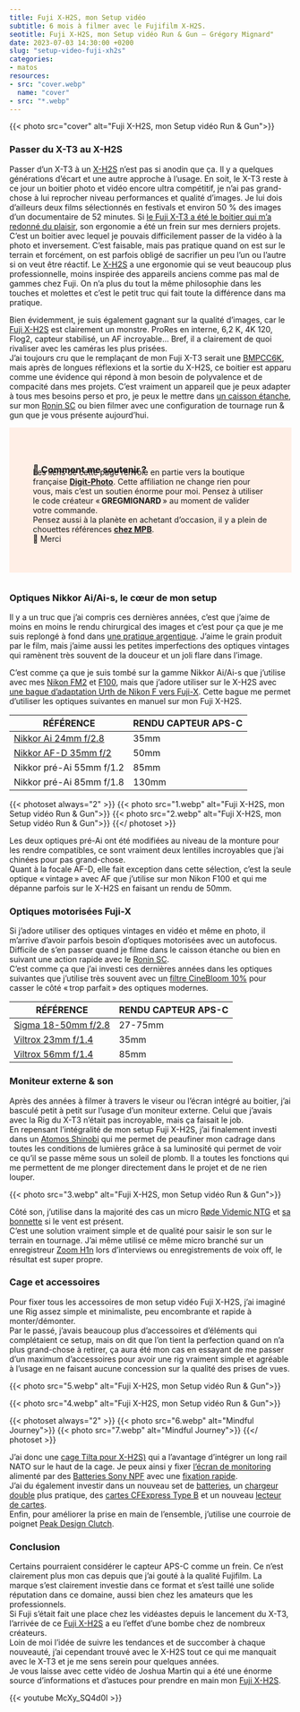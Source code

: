 ```yaml
---
title: Fuji X-H2S, mon Setup vidéo
subtitle: 6 mois à filmer avec le Fujifilm X-H2S.
seotitle: Fuji X-H2S, mon Setup vidéo Run & Gun — Grégory Mignard"
date: 2023-07-03 14:30:00 +0200
slug: "setup-video-fuji-xh2s"
categories:
- matos
resources:
- src: "cover.webp"
  name: "cover"
- src: "*.webp"
---
```


{{< photo src="cover" alt="Fuji X-H2S, mon Setup vidéo Run & Gun">}}

### Passer du X-T3 au X-H2S

Passer d’un X-T3 à un [X-H2S](https://dp.gt/a/uj7xo7k6e) n’est pas si anodin que ça. Il y a quelques générations d’écart et une autre approche à l’usage. En soit, le X-T3 reste à ce jour un boitier photo et vidéo encore ultra compétitif, je n’ai pas grand-chose à lui reprocher niveau performances et qualité d’images. Je lui dois d’ailleurs deux films sélectionnés en festivals et environ 50 % des images d’un documentaire de 52 minutes. Si [le Fuji X-T3 a été le boitier qui m’a redonné du plaisir](https://gregorymignard.com/switch-fuji/), son ergonomie a été un frein sur mes derniers projets.  
C’est un boitier avec lequel je pouvais difficilement passer de la vidéo à la photo et inversement. C’est faisable, mais pas pratique quand on est sur le terrain et forcément, on est parfois obligé de sacrifier un peu l’un ou l’autre si on veut être réactif. Le [X-H2S](https://dp.gt/a/uj7xo7k6e) a une ergonomie qui se veut beaucoup plus professionnelle, moins inspirée des appareils anciens comme pas mal de gammes chez Fuji. On n’a plus du tout la même philosophie dans les touches et molettes et c’est le petit truc qui fait toute la différence dans ma pratique.

Bien évidemment, je suis également gagnant sur la qualité d’images, car le [Fuji X-H2S](https://dp.gt/a/uj7xo7k6e) est clairement un monstre. ProRes en interne, 6,2 K, 4K 120, Flog2, capteur stabilisé, un AF incroyable… Bref, il a clairement de quoi rivaliser avec les caméras les plus prisées.  
J’ai toujours cru que le remplaçant de mon Fuji X-T3 serait une [BMPCC6K](https://dp.gt/a/e5su0kxul), mais après de longues réflexions et la sortie du X-H2S, ce boitier est apparu comme une évidence qui répond à mon besoin de polyvalence et de compacité dans mes projets. C’est vraiment un appareil que je peux adapter à tous mes besoins perso et pro, je peux le mettre dans [un caisson étanche](https://fr.eu.aquatech.net/collections/boîtiers-d%27eau-fujifilm/inspirants/edge-boîtier-d%27eau-pro-pour-fujifilm-x-h2s), sur mon [Ronin SC](https://amzn.to/3NUTHvR) ou bien filmer avec une configuration de tournage run & gun que je vous présente aujourd’hui.

<div style="max-width: 57rem!important;margin: auto;margin-bottom: 35px;background-color: #ffefe6;padding:42px; text-align:left;">

<h3 style="margin-bottom: -45px;">💸 Comment me soutenir ?</h3>
      </br>
      <p style="margin-bottom: 10px;">
     Les liens de cette page renvoie en partie vers la boutique française <a href="https://dp.gt/a/hwciruzn7" target="_blank"><B>Digit-Photo</B></a>. Cette affiliation ne change rien pour vous, mais c’est un soutien énorme pour moi. Pensez à utiliser le code créateur « <B>GREGMIGNARD</B> » au moment de valider votre commande.</br>
     Pensez aussi à la planète en achetant d’occasion, il y a plein de chouettes références <a href="https://prf.hn/l/p3qB2P5" target="_blank"><B>chez MPB</B></a>.</br> 🙏 Merci</p>
</div>

### Optiques Nikkor Ai/Ai-s, le cœur de mon setup

Il y a un truc que j’ai compris ces dernières années, c’est que j’aime de moins en moins le rendu chirurgical des images et c’est pour ça que je me suis replongé à fond dans [une pratique argentique](https://gregorymignard.com/analog/). J’aime le grain produit par le film, mais j’aime aussi les petites imperfections des optiques vintages qui ramènent très souvent de la douceur et un joli flare dans l’image.  

C’est comme ça que je suis tombé sur la gamme Nikkor Ai/Ai-s que j’utilise avec mes [Nikon FM2](https://gregorymignard.com/nikon-fm2/) et [F100](https://gregorymignard.com/le-maroc-avec-un-nikon-f100/), mais que j’adore utiliser sur le X-H2S avec [une bague d’adaptation Urth de Nikon F vers Fuji-X](https://amzn.to/44rc5Tp). Cette bague me permet d’utiliser les optiques suivantes en manuel sur mon Fuji X-H2S.

| **RÉFÉRENCE**               | **RENDU CAPTEUR APS-C**  |
|-----------------------------|--------------------------|
| [Nikkor Ai 24mm f/2.8](https://prf.hn/l/RlyeLMp) | 35mm |
| [Nikkor AF-D 35mm f/2](https://prf.hn/l/Oqn0enN) | 50mm |
| Nikkor pré-Ai 55mm f/1.2    | 85mm                     |
| Nikkor pré-Ai 85mm f/1.8    | 130mm                    |

{{< photoset always="2" >}}
{{< photo src="1.webp" alt="Fuji X-H2S, mon Setup vidéo Run & Gun">}}
{{< photo src="2.webp" alt="Fuji X-H2S, mon Setup vidéo Run & Gun">}}
{{</ photoset >}}

Les deux optiques pré-Ai ont été modifiées au niveau de la monture pour les rendre compatibles, ce sont vraiment deux lentilles incroyables que j’ai chinées pour pas grand-chose.  
Quant à la focale AF-D, elle fait exception dans cette sélection, c’est la seule optique « vintage » avec AF que j’utilise sur mon Nikon F100 et qui me dépanne parfois sur le X-H2S en faisant un rendu de 50mm.

### Optiques motorisées Fuji-X

Si j’adore utiliser des optiques vintages en vidéo et même en photo, il m’arrive d’avoir parfois besoin d’optiques motorisées avec un autofocus. Difficile de s’en passer quand je filme dans le caisson étanche ou bien en suivant une action rapide avec le [Ronin SC](https://amzn.to/3NUTHvR).  
C’est comme ça que j’ai investi ces dernières années dans les optiques suivantes que j’utilise très souvent avec un [filtre CineBloom 10%](https://www.shopmoment.com/photo-and-video/filters/diffusion-filters) pour casser le côté « trop parfait » des optiques modernes. 

| **RÉFÉRENCE** | **RENDU CAPTEUR APS-C** |
|---------------|-------------------------|
| [Sigma 18-50mm f/2.8](https://dp.gt/a/mmfzseo04) | 27-75mm |
| [Viltrox 23mm f/1.4](https://dp.gt/a/ltkoiotjf) | 35mm |
| [Viltrox 56mm f/1.4](https://dp.gt/a/ceshwbro)  | 85mm |

### Moniteur externe & son

Après des années à filmer à travers le viseur ou l’écran intégré au boitier, j’ai basculé petit à petit sur l’usage d’un moniteur externe. Celui que j’avais avec la Rig du X-T3 n’était pas incroyable, mais ça faisait le job.  
En repensant l’intégralité de mon setup Fuji X-H2S, j’ai finalement investi dans un [Atomos Shinobi](https://dp.gt/a/7n0j568xm) qui me permet de peaufiner mon cadrage dans toutes les conditions de lumières grâce à sa luminosité qui permet de voir ce qu’il se passe même sous un soleil de plomb. Il a toutes les fonctions qui me permettent de me plonger directement dans le projet et de ne rien louper.  

{{< photo src="3.webp" alt="Fuji X-H2S, mon Setup vidéo Run & Gun">}}

Côté son, j’utilise dans la majorité des cas un micro [Røde Videmic NTG](https://dp.gt/a/mbx00sdao) et [sa bonnette](https://dp.gt/a/r46f8afia) si le vent est présent.  
C’est une solution vraiment simple et de qualité pour saisir le son sur le terrain en tournage. J’ai même utilisé ce même micro branché sur un enregistreur [Zoom H1n](https://dp.gt/a/vdy8n4gem) lors d’interviews ou enregistrements de voix off, le résultat est super propre.

### Cage et accessoires

Pour fixer tous les accessoires de mon setup vidéo Fuji X-H2S, j’ai imaginé une Rig assez simple et minimaliste, peu encombrante et rapide à monter/démonter.  
Par le passé, j’avais beaucoup plus d’accessoires et d’éléments qui complétaient ce setup, mais on dit que l’on tient la perfection quand on n’a plus grand-chose à retirer, ça aura été mon cas en essayant de me passer d’un maximum d’accessoires pour avoir une rig vraiment simple et agréable à l’usage en ne faisant aucune concession sur la qualité des prises de vues.

{{< photo src="5.webp" alt="Fuji X-H2S, mon Setup vidéo Run & Gun">}}

{{< photo src="4.webp" alt="Fuji X-H2S, mon Setup vidéo Run & Gun">}}

{{< photoset always="2" >}}
{{< photo src="6.webp" alt="Mindful Journey">}}
{{< photo src="7.webp" alt="Mindful Journey">}}
{{</ photoset >}}

J’ai donc une [cage Tilta pour X-H2S)](https://dp.gt/a/phnyrcpqq) qui a l’avantage d’intégrer un long rail NATO sur le haut de la cage. Je peux ainsi y fixer [l’écran de monitoring](https://dp.gt/a/7n0j568xm) alimenté par des [Batteries Sony NPF](https://www.digit-photo.com/PATONA-Batterie-Sony-NP-F970-rPATONA1207.html?dpa_id=23) avec une [fixation rapide](https://amzn.to/3SogqU9).  
J’ai du également investir dans un nouveau set de [batteries](https://dp.gt/a/hmnzg0v8s), un [chargeur double](https://dp.gt/a/n2yvu85f9) plus pratique, des [cartes CFExpress Type B](https://dp.gt/a/vlfoh7ba) et un nouveau [lecteur de cartes](https://www.digit-photo.com/Lecteurs-de-cartes-memoire-aFA0052/Lecteur%2520de%2520carte%2520cfexpress/?dpa_id=23).  
Enfin, pour améliorer la prise en main de l’ensemble, j’utilise une courroie de poignet [Peak Design Clutch](https://dp.gt/a/dy0zci12s).  

### Conclusion

Certains pourraient considérer le capteur APS-C comme un frein. Ce n’est clairement plus mon cas depuis que j’ai gouté à la qualité Fujifilm. La marque s’est clairement investie dans ce format et s’est taillé une solide réputation dans ce domaine, aussi bien chez les amateurs que les professionnels.  
Si Fuji s’était fait une place chez les vidéastes depuis le lancement du X-T3, l’arrivée de ce [Fuji X-H2S](https://dp.gt/a/uj7xo7k6e) a eu l’effet d’une bombe chez de nombreux créateurs.  
Loin de moi l’idée de suivre les tendances et de succomber à chaque nouveauté, j’ai cependant trouvé avec le X-H2S tout ce qui me manquait avec le X-T3 et je me sens serein pour quelques années.  
Je vous laisse avec cette vidéo de Joshua Martin qui a été une énorme source d’informations et d’astuces pour prendre en main mon [Fuji X-H2S](https://dp.gt/a/uj7xo7k6e).

{{< youtube McXy_SQ4d0I >}}
